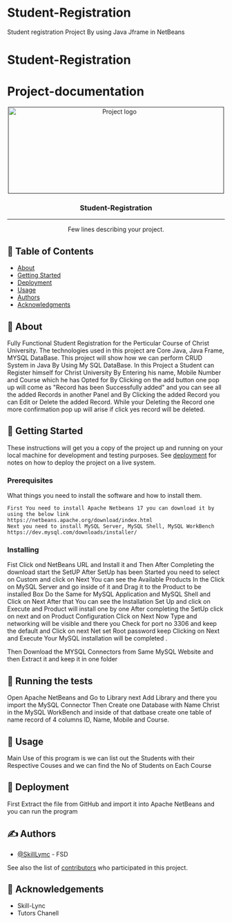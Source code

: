# Student-Registration
Student registration Project By using Java Jframe in NetBeans 
# Student-Registration

# Project-documentation

<p align="center">
  <a href="" rel="noopener">
 <img width=500px height=200px src="swag.png" alt="Project logo"></a>
</p>


<h3 align="center">Student-Registration</h3>

---

<p align="center"> Few lines describing your project.
    <br> 
</p>

## 📝 Table of Contents
- [About](#about)
- [Getting Started](#getting_started)
- [Deployment](#deployment)
- [Usage](#usage)
- [Authors](#authors)
- [Acknowledgments](#acknowledgement)

## 🧐 About <a name = "about"></a>
Fully Functional Student Registration for the Perticular Course of Christ University. The technologies used in this project are Core Java, Java Frame, MYSQL DataBase. This project will show how we can perform CRUD System in Java By Using My SQL DataBase. In this Project a Student can Register himself for Christ University By Entering his name, Mobile Number and Course which he has Opted for By Clicking on the add button one pop up will come as "Record has been Successfully added" and  you can see all the added Records in another Panel and By Clicking the added Record you can Edit or Delete the added Record. While your Deleting the Record one more confirmation pop up will arise if click yes record will be deleted.

## 🏁 Getting Started <a name = "getting_started"></a>
These instructions will get you a copy of the project up and running on your local machine for development and testing purposes. See [deployment](#deployment) for notes on how to deploy the project on a live system.

### Prerequisites
What things you need to install the software and how to install them.

```
First You need to install Apache Netbeans 17 you can download it by using the below link 
https://netbeans.apache.org/download/index.html
Next you need to install MySQL Server, MySQL Shell, MySQL WorkBench 
https://dev.mysql.com/downloads/installer/
```

### Installing

Fist Click ond NetBeans URL and Install it and Then
After Completing the download start the SetUP 
After SetUp has been Started you need to select on Custom and click on Next
You can see the Available Products
In the Click on MySQL Server and go inside of it and Drag it to the Product to be installed Box
Do the Same for MySQL Application and MySQL Shell and Click on Next 
After that You can see the Installation Set Up and click on Execute and Product will install one by one 
After completing the SetUp click on next and on Product Configuration Click on Next 
Now Type and networking will be visible and there you Check for port no 3306 and keep the default and Click on next 
Net set Root password keep Clicking on Next and Execute Your MySQL installation will be completed .

Then Download the MYSQL Connectors from Same MySQL Website and then Extract it and keep it in one folder

## 🔧 Running the tests <a name = "tests"></a>
Open Apache NetBeans and Go to Library next Add Library and there you import the MySQL Connector
Then Create one Database with Name Christ in the MySQL WorkBench
and inside of that datbase create one table of name record of 4 columns ID, Name, Mobile and Course.

## 🎈 Usage <a name="usage"></a>
Main Use of this program is we can list out the Students with their Respective Couses and we can find the No of Students on Each Course

## 🚀 Deployment <a name = "deployment"></a>
First Extract the file from GitHub and import it into Apache NetBeans and you can run the program

## ✍️ Authors <a name = "authors"></a>
- [@SkillLymc](https://github.com/kylelobo) - FSD

See also the list of [contributors](https://github.com/kylelobo/The-Documentation-Compendium/contributors) who participated in this project.

## 🎉 Acknowledgements <a name = "acknowledgement"></a>
- Skill-Lync
- Tutors Chanell
